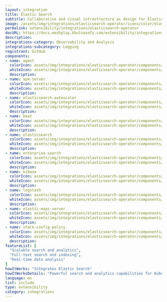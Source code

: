 ```yaml
---
layout: integration
title: Elastic Search
subtitle: Collaborative and visual infrastructure as design for Elastic Search
image: /assets/img/integrations/elasticsearch-operator/icons/color/elasticsearch-operator-color.svg
permalink: extensibility/integrations/elasticsearch-operator
docURL: https://docs.meshplay.khulnasofy.com/extensibility/integrations/elasticsearch-operator
description: 
integrations-category: Observability and Analysis
integrations-subcategory: Logging
registrant: GitHub
components: 
- name: agent
  colorIcon: assets/img/integrations/elasticsearch-operator/components/agent/icons/color/agent-color.svg
  whiteIcon: assets/img/integrations/elasticsearch-operator/components/agent/icons/white/agent-white.svg
  description: 
- name: apm-server
  colorIcon: assets/img/integrations/elasticsearch-operator/components/apm-server/icons/color/apm-server-color.svg
  whiteIcon: assets/img/integrations/elasticsearch-operator/components/apm-server/icons/white/apm-server-white.svg
  description: 
- name: elasticsearch-autoscaler
  colorIcon: assets/img/integrations/elasticsearch-operator/components/elasticsearch-autoscaler/icons/color/elasticsearch-autoscaler-color.svg
  whiteIcon: assets/img/integrations/elasticsearch-operator/components/elasticsearch-autoscaler/icons/white/elasticsearch-autoscaler-white.svg
  description: 
- name: beat
  colorIcon: assets/img/integrations/elasticsearch-operator/components/beat/icons/color/beat-color.svg
  whiteIcon: assets/img/integrations/elasticsearch-operator/components/beat/icons/white/beat-white.svg
  description: 
- name: elasticsearch
  colorIcon: assets/img/integrations/elasticsearch-operator/components/elasticsearch/icons/color/elasticsearch-color.svg
  whiteIcon: assets/img/integrations/elasticsearch-operator/components/elasticsearch/icons/white/elasticsearch-white.svg
  description: 
- name: enterprise-search
  colorIcon: assets/img/integrations/elasticsearch-operator/components/enterprise-search/icons/color/enterprise-search-color.svg
  whiteIcon: assets/img/integrations/elasticsearch-operator/components/enterprise-search/icons/white/enterprise-search-white.svg
  description: 
- name: kibana
  colorIcon: assets/img/integrations/elasticsearch-operator/components/kibana/icons/color/kibana-color.svg
  whiteIcon: assets/img/integrations/elasticsearch-operator/components/kibana/icons/white/kibana-white.svg
  description: 
- name: logstash
  colorIcon: assets/img/integrations/elasticsearch-operator/components/logstash/icons/color/logstash-color.svg
  whiteIcon: assets/img/integrations/elasticsearch-operator/components/logstash/icons/white/logstash-white.svg
  description: 
- name: elastic-maps-server
  colorIcon: assets/img/integrations/elasticsearch-operator/components/elastic-maps-server/icons/color/elastic-maps-server-color.svg
  whiteIcon: assets/img/integrations/elasticsearch-operator/components/elastic-maps-server/icons/white/elastic-maps-server-white.svg
  description: 
- name: stack-config-policy
  colorIcon: assets/img/integrations/elasticsearch-operator/components/stack-config-policy/icons/color/stack-config-policy-color.svg
  whiteIcon: assets/img/integrations/elasticsearch-operator/components/stack-config-policy/icons/white/stack-config-policy-white.svg
  description: 
featureList: [
  "Scalable search and analytics",
  "Full-text search and indexing",
  "Real-time data analysis"
]
howItWorks: "Integrates Elastic Search"
howItWorksDetails: "Powerful search and analytics capabilities for Kubernetes data"
language: en
list: include
type: extensibility
category: integrations
---
```

